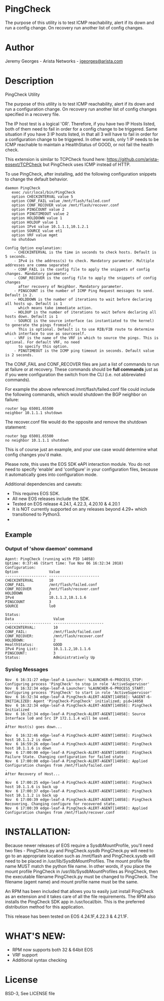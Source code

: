 # PingCheck 

The purpose of this utility is to test ICMP reachability, alert if its down and
run a config change. On recovery run another list of config changes.

# Author
Jeremy Georges - Arista Networks   - jgeorges@arista.com

# Description
PingCheck Utility


The purpose of this utility is to test ICMP reachability, alert if its down and
run a configuration change. On recovery run another list of config changes specified in a recovery file.

The IP host test is a logical 'OR'. Therefore, if you have two IP Hosts listed, both of them need to fail in order
for a config change to be triggered. Same situation if you have 3 IP hosts listed, in that all 3 will have to fail
in order for a configuration change to be triggered. In other words, only 1 IP needs to be ICMP reachable to maintain
a HealthStatus of GOOD, or not fail the health check.

This extension is similar to TCPCheck found here: https://github.com/arista-eosext/TCPCheck but PingCheck uses ICMP
instead of HTTP.

To use PingCheck, after installing, add the following configuration snippets to change the default behavior.  


```
daemon PingCheck
   exec /usr/local/bin/PingCheck
   option CHECKINTERVAL value 5
   option CONF_FAIL value /mnt/flash/failed.conf
   option CONF_RECOVER value /mnt/flash/recover.conf
   option PINGCOUNT value 2
   option PINGTIMEOUT value 2
   option HOLDDOWN value 1
   option HOLDUP value 1
   option IPv4 value 10.1.1.1,10.1.2.1
   option SOURCE value et1
   option VRF value mgmt
   no shutdown
```

```
Config Option explanation:
    - CHECKINTERVAL is the time in seconds to check hosts. Default is 5 seconds.
    - IPv4 is the address(s) to check. Mandatory parameter. Multiple addresses are comma separated
    - CONF_FAIL is the config file to apply the snippets of config changes. Mandatory parameter.
    - CONF_RECOVER is the config file to apply the snippets of config changes
      after recovery of Neighbor. Mandatory parameter.
    - PINGCOUNT is the number of ICMP Ping Request messages to send. Default is 2.
    - HOLDDOWN is the number of iterations to wait before declaring all hosts up. Default is 1
      which means take immediate action.
    - HOLDUP is the number of iterations to wait before declaring all hosts down. Default is 1
    - SOURCE is the source interface (as instantiated to the kernel) to generate the pings fromself.
      This is optional. Default is to use RIB/FIB route to determine which interface to use as sourceself.
    - VRF is the name of the VRF in which to source the pings. This is optional. For default VRF, no need
      to specify this option.
    - PINGTIMEOUT is the ICMP ping timeout in seconds. Default value is 2 seconds.
```

The CONF_FAIL and CONF_RECOVER files are just a list of commands to run at failure or at recovery. These commands
should be **full commands** just as if you were configuration the switch from the CLI (i.e. not abbreviated commands).

For example the above referenced /mnt/flash/failed.conf file could include the following commands, which would
shutdown the BGP neighbor on failure:

```
router bgp 65001.65500
neighbor 10.1.1.1 shutdown
```

The recover.conf file would do the opposite and remove the shutdown statement:

```
router bgp 65001.65500
no neighbor 10.1.1.1 shutdown
```

This is of course just an example, and your use case would determine what config changes you'd make.

Please note, this uses the EOS SDK eAPI interaction module. You do not need to specify 'enable' and 'configure' in your 
configuration files, because it automatically goes into configuration mode.

Additional dependencies and caveats:
- This requires EOS SDK.
- All new EOS releases include the SDK.
- Tested on EOS release 4.24.1, 4.22.3, 4.20.10 & 4.20.1
- It is NOT currently supported on any releases beyond 4.29+ which transitioned to Python3.
- 
## Example

### Output of 'show daemon' command
```
Agent: PingCheck (running with PID 14058)
Uptime: 0:37:46 (Start time: Tue Nov 06 16:32:34 2018)
Configuration:
Option              Value                   
------------------- ----------------------- 
CHECKINTERVAL       10                      
CONF_FAIL           /mnt/flash/failed.conf  
CONF_RECOVER        /mnt/flash/recover.conf 
HOLDDOWN            2                       
IPv4                10.1.1.2,10.1.1.6       
PINGCOUNT           3                       
SOURCE              lo0                     

Status:
Data                  Value                   
--------------------- ----------------------- 
CHECKINTERVAL:        10                      
CONF_FAIL:            /mnt/flash/failed.conf  
CONF_RECOVER:         /mnt/flash/recover.conf 
HOLDDOWN:             2                       
HealthStatus:         GOOD                    
IPv4 Ping List:       10.1.1.2,10.1.1.6       
PINGCOUNT:            3                       
Status:               Administratively Up   
```

### Syslog Messages
```
Nov  6 16:31:27 edge-leaf-A Launcher: %LAUNCHER-6-PROCESS_STOP: Configuring process 'PingCheck' to stop in role 'ActiveSupervisor'
Nov  6 16:32:34 edge-leaf-A Launcher: %LAUNCHER-6-PROCESS_START: Configuring process 'PingCheck' to start in role 'ActiveSupervisor'
Nov  6 16:32:34 edge-leaf-A PingCheck-ALERT-AGENT[14058]: %AGENT-6-INITIALIZED: Agent 'PingCheck-PingCheck' initialized; pid=14058
Nov  6 16:32:34 edge-leaf-A PingCheck-ALERT-AGENT[14058]: PingCheck Initialized
Nov  6 16:32:34 edge-leaf-A PingCheck-ALERT-AGENT[14058]: Source Interface lo0 and Src IP 172.1.1.4 will be used.
.
After Host(s) goes down...
.
Nov  6 16:32:46 edge-leaf-A PingCheck-ALERT-AGENT[14058]: PingCheck host 10.1.1.2 is down
Nov  6 16:59:26 edge-leaf-A PingCheck-ALERT-AGENT[14058]: PingCheck host 10.1.1.6 is down
Nov  6 17:00:00 edge-leaf-A PingCheck-ALERT-AGENT[14058]: PingCheck Failure State. Changing configuration for failed state
Nov  6 17:00:00 edge-leaf-A PingCheck-ALERT-AGENT[14058]: Applied Configuration changes from /mnt/flash/failed.conf
.
After Recovery of Host...
.
Nov  6 17:00:25 edge-leaf-A PingCheck-ALERT-AGENT[14058]: PingCheck host 10.1.1.6 is back up
Nov  6 17:00:37 edge-leaf-A PingCheck-ALERT-AGENT[14058]: PingCheck host 10.1.1.2 is back up
Nov  6 17:00:39 edge-leaf-A PingCheck-ALERT-AGENT[14058]: PingCheck Recovering. Changing configure for recovered state.
Nov  6 17:00:39 edge-leaf-A PingCheck-ALERT-AGENT[14058]: Applied Configuration changes from /mnt/flash/recover.conf
```



# INSTALLATION:
Because newer releases of EOS require a SysdbMountProfile, you'll need two files - PingCheck.py and PingCheck.sysdb
PingCheck.py will need to go to an appropriate location such as /mnt/flash and PingCheck.sysdb will need to be placed in 
/usr/lib/SysdbMountProfiles. The mount profile file name MUST match the python file name. In other words, if 
you place the mount profile PingCheck in /usr/lib/SysdbMountProfiles as PingCheck, then the executable filename PingCheck.py 
must be changed to PingCheck. The filename (agent name) and mount profile name must be the same.

An RPM has been included that allows you to easily just install PingCheck as an extension and it takes care of all
the file requirements. The RPM also installs the PingCheck SDK app in /usr/local/bin. This is the preferred distribution 
method for this application.

This release has been tested on EOS 4.24.1F,4.22.3 & 4.21.1F.

# WHAT'S NEW:
- RPM now supports both 32 & 64bit EOS
- VRF support
- Additional syntax checking

License
=======
BSD-3, See LICENSE file
